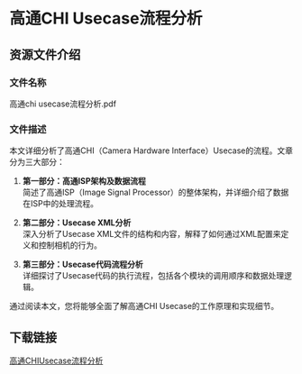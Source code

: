 # 高通CHI Usecase流程分析

## 资源文件介绍

### 文件名称
高通chi usecase流程分析.pdf

### 文件描述
本文详细分析了高通CHI（Camera Hardware Interface）Usecase的流程。文章分为三大部分：

1. **第一部分：高通ISP架构及数据流程**  
   简述了高通ISP（Image Signal Processor）的整体架构，并详细介绍了数据在ISP中的处理流程。

2. **第二部分：Usecase XML分析**  
   深入分析了Usecase XML文件的结构和内容，解释了如何通过XML配置来定义和控制相机的行为。

3. **第三部分：Usecase代码流程分析**  
   详细探讨了Usecase代码的执行流程，包括各个模块的调用顺序和数据处理逻辑。

通过阅读本文，您将能够全面了解高通CHI Usecase的工作原理和实现细节。

## 下载链接

[高通CHIUsecase流程分析](https://pan.quark.cn/s/b8cdd3e5989c)